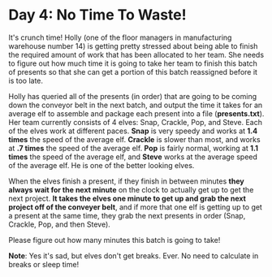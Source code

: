 # Day 4: No Time To Waste!

It's crunch time! Holly (one of the floor managers in manufacturing warehouse number 14) is getting pretty stressed about being able to finish the required amount of work that has been allocated to her team. She needs to figure out how much time it is going to take her team to finish this batch of presents so that she can get a portion of this batch reassigned before it is too late. 

Holly has queried all of the presents (in order) that are going to be coming down the conveyor belt in the next batch, and output the time it takes for an average elf to assemble and package each present into a file (**presents.txt**). Her team currently consists of 4 elves: Snap, Crackle, Pop, and Steve. Each of the elves work at different paces. **Snap** is very speedy and works at **1.4 times** the speed of the average elf. **Crackle** is slower than most, and works at **.7 times** the speed of the average elf. **Pop** is fairly normal, working at **1.1 times** the speed of the average elf, and **Steve** works at the average speed of the average elf. He is one of the better looking elves.

When the elves finish a present, if they finish in between minutes **they always wait for the next minute** on the clock to actually get up to get the next project. **It takes the elves one minute to get up and grab the next project off of the conveyer belt**, and if more that one elf is getting up to get a present at the same time, they grab the next presents in order (Snap, Crackle, Pop, and then Steve). 

Please figure out how many minutes this batch is going to take!

**Note**: Yes it's sad, but elves don't get breaks. Ever. No need to calculate in breaks or sleep time!